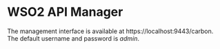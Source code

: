 # WSO2 API Manager

The management interface is available at https://localhost:9443/carbon.
The default username and password is *admin*.

